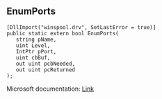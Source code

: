 ## EnumPorts

```
[DllImport("winspool.drv", SetLastError = true)]
public static extern bool EnumPorts(
   string pName,
   uint Level,
   IntPtr pPort,
   uint cbBuf,
   out uint pcbNeeded,
   out uint pcReturned
);
```

Microsoft documentation: [Link](https://learn.microsoft.com/en-us/windows/win32/printdocs/enumports)
